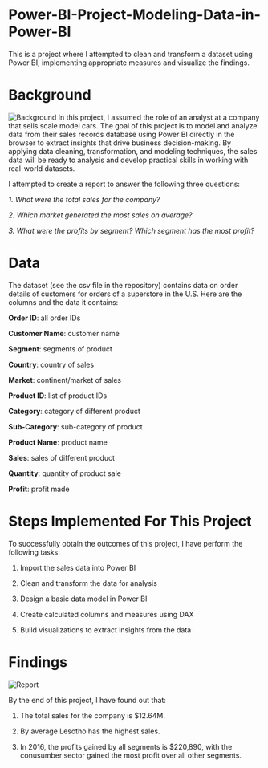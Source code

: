 # Power-BI-Project-Modeling-Data-in-Power-BI
This is a project where I attempted to clean and transform a dataset using Power BI, implementing appropriate measures and visualize the findings.

# Background
![Background](https://github.com/user-attachments/assets/3946f794-2dfa-4107-824e-d4e78bcb46a6)
In this project, I assumed the role of an analyst at a company that sells scale model cars. The goal of this project is to model and analyze data from their sales records database using Power BI directly in the browser to extract insights that drive business decision-making. By applying data cleaning, transformation, and modeling techniques, the sales data will be ready to analysis and develop practical skills in working with real-world datasets.

I attempted to create a report to answer the following three questions:

*1. What were the total sales for the company?*

*2. Which market generated the most sales on average?*

*3. What were the profits by segment? Which segment has the most profit?*

# Data
The dataset (see the csv file in the repository) contains data on order details of customers for orders of a superstore in the U.S. Here are the columns and the data it contains:

**Order ID**: all order IDs

**Customer Name**: customer name

**Segment**: segments of product

**Country**: country of sales

**Market**: continent/market of sales

**Product ID**: list of product IDs

**Category**: category of different product

**Sub-Category**: sub-category of product

**Product Name**: product name

**Sales**: sales of different product

**Quantity**: quantity of product sale

**Profit**: profit made

# Steps Implemented For This Project
To successfully obtain the outcomes of this project, I have perform the following tasks:

1. Import the sales data into Power BI

2. Clean and transform the data for analysis

3. Design a basic data model in Power BI

4. Create calculated columns and measures using DAX

5. Build visualizations to extract insights from the data

# Findings
![Report](https://github.com/user-attachments/assets/2cbd2493-06e2-44a7-bd6b-cb7f56081bd9)

By the end of this project, I have found out that:

1. The total sales for the company is $12.64M.

2. By average Lesotho has the highest sales.

3. In 2016, the profits gained by all segments is $220,890, with the conusumber sector gained the most profit over all other segments.
